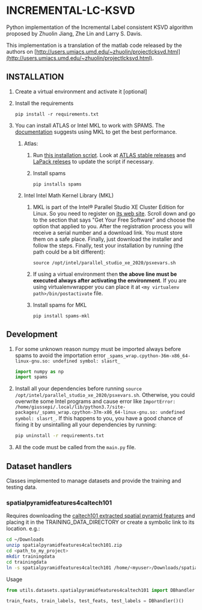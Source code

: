 # INCREMENTAL-LC-KSVD

Python implementation of the Incremental Label consistent KSVD algorithm proposed by Zhuolin Jiang, Zhe Lin and Larry S. Davis.

This implementation is a translation of the matlab code released by the authors
on [http://users.umiacs.umd.edu/~zhuolin/projectlcksvd.html](http://users.umiacs.umd.edu/~zhuolin/projectlcksvd.html).

## INSTALLATION

1. Create a virtual environment and activate it [optional]

2. Install the requirements

	`pip install -r requirements.txt`

3. You can install ATLAS or Intel MKL to work with SPAMS. The [documentation](http://spams-devel.gforge.inria.fr/doc-python/html/doc_spams003.html)
   suggests using MKL to get the best performance.

	1. Atlas:

		1. Run [this installation
    script](https://gist.github.com/giussepi/a1690eb51cc65b7b9cb534d108cc7898). Look
    at [ATLAS stable
    releases](https://sourceforge.net/projects/math-atlas/files/Stable/) and
    [LaPack releses](http://www.netlib.org/lapack/) to update the script if
    necessary.
		2. Install spams

			`pip installs spams`

	2. Intel Intel Math Kernel Library (MKL)

		1. MKL is part of the Intel® Parallel Studio XE Cluster Edition for
    Linux. So you need to register on [its web
    site](https://software.intel.com/content/www/us/en/develop/tools/parallel-studio-xe/choose-download.html). Scroll
    down and go to the section that says "Get Your Free Software" and choose the
    option that applied to you. After the registration process you will receive
    a serial number and a download link. You must store them on a safe
    place. Finally, just download the installer and follow the steps. Finally,
    test your installation by running (the path could be a bit different):

			`source /opt/intel/parallel_studio_xe_2020/psxevars.sh`

		2. If using a virtual environment then **the above line must be executed**
           **always after activating the environment**. If you are using virtualenvwrapper
           you can place it at `<my virtualenv path>/bin/postactivate` file.

		3. Install spams for MKL

			`pip install spams-mkl`


## Development

1. For some unknown reason numpy must be imported always before spams to avoid
   the importation error `_spams_wrap.cpython-36m-x86_64-linux-gnu.so: undefined symbol: slasrt_`

   ``` python
   import numpy as np
   import spams
   ```
2. Install all your dependencies before running `source /opt/intel/parallel_studio_xe_2020/psxevars.sh`. Otherwise, you could overwrite some Intel programs and cause error like `ImportError: /home/giussepi/.local/lib/python3.7/site-packages/_spams_wrap.cpython-37m-x86_64-linux-gnu.so: undefined symbol: slasrt_`. If this happens to you, you have a good chance of fixing it by unsintalling all your dependencies by running:

	``` bash
	pip uninstall -r requirements.txt
	```
3. All the code must be called from the `main.py` file.

## Dataset handlers

Classes implemented to manage datasets and provide the training and testing data.

### spatialpyramidfeatures4caltech101

Requires downloading the [caltech101 extracted spatial pyramid features](http://www.umiacs.umd.edu/~zhuolin/LCKSVD/features/spatialpyramidfeatures4caltech101.zip)
and placing it in the TRAINING_DATA_DIRECTORY or create a symbolic link to its location. e.g.:

``` bash
cd ~/Downloads
unzip spatialpyramidfeatures4caltech101.zip
cd <path_to_my_project>
mkdir trainingdata
cd trainingdata
ln -s spatialpyramidfeatures4caltech101 /home/<myuser>/Downloads/spatialpyramidfeatures4caltech101
```

Usage

``` python
from utils.datasets.spatialpyramidfeatures4caltech101 import DBhandler

train_feats, train_labels, test_feats, test_labels = DBhandler()()
```
